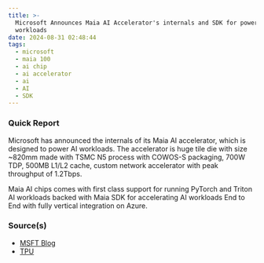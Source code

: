 ```yaml
---
title: >-
  Microsoft Announces Maia AI Accelerator's internals and SDK for powering AI
  workloads
date: 2024-08-31 02:48:44
tags:
  - microsoft
  - maia 100
  - ai chip
  - ai accelerator
  - ai
  - AI
  - SDK
---
```


### Quick Report

Microsoft has announced the internals of its Maia AI accelerator, which is designed to power AI workloads. The accelerator is huge tile die with size ~820mm made with TSMC N5 process with COWOS-S packaging, 700W TDP, 500MB L1/L2 cache, custom network accelerator with peak throughput of 1.2Tbps.
<!-- more -->

Maia AI chips comes with first class support for running PyTorch and Triton AI workloads backed with Maia SDK for accelerating AI workloads End to End with fully vertical integration on Azure.

### Source(s)

- [MSFT Blog][def]
- [TPU][def2]

[def]: https://techcommunity.microsoft.com/t5/azure-infrastructure-blog/inside-maia-100-revolutionizing-ai-workloads-with-microsoft-s/ba-p/4229118
[def2]: https://www.techpowerup.com/326105/microsoft-unveils-new-details-on-maia-100-its-first-custom-ai-chip
